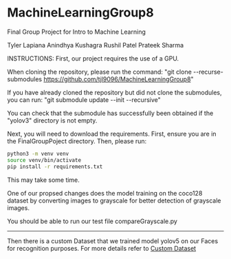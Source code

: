 # MachineLearningGroup8
Final Group Project for Intro to Machine Learning

Tyler Lapiana
Anindhya Kushagra
Rushil Patel
Prateek Sharma

INSTRUCTIONS:
First, our project requires the use of a GPU.

When cloning the repository, please run the command: "git clone --recurse-submodules https://github.com/tjl9096/MachineLearningGroup8"

If you have already cloned the repository but did not clone the submodules, you can run: "git submodule update --init --recursive"

You can check that the submodule has successfully been obtained if the "yolov3" directory is not empty. 

Next, you will need to download the requirements. First, ensure you are in the FinalGroupPoject directory. Then, please run: 
```bash 
python3 -m venv venv
source venv/bin/activate
pip install -r requirements.txt
```
This may take some time.

One of our propsed changes does the model training on the coco128 dataset by converting images to grayscale for better detection of grayscale images.

You should be able to run our test file compareGrayscale.py

---

Then there is a custom Dataset that we trained model yolov5 on our Faces for recognition purposes. For more details refer to [Custom Dataset](FacialRecognition/README.md)
